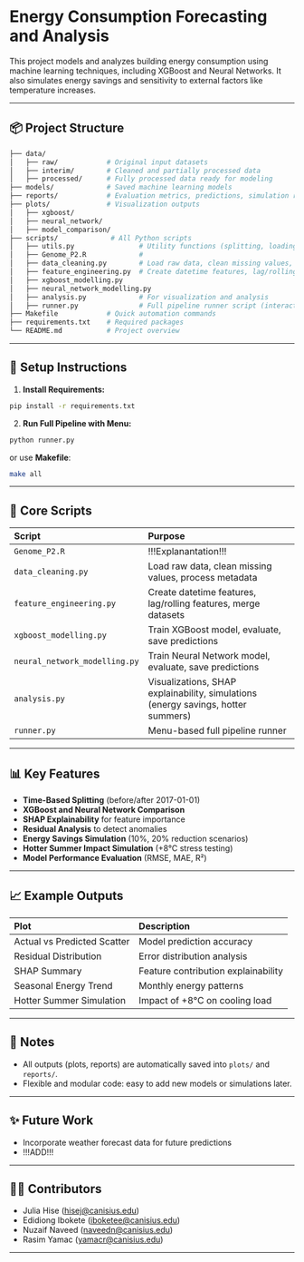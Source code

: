 # Energy Consumption Forecasting and Analysis

This project models and analyzes building energy consumption using machine learning techniques, 
including XGBoost and Neural Networks. It also simulates energy savings and sensitivity to external factors like temperature increases.

---

## 📦 Project Structure

```bash
├── data/
│   ├── raw/            # Original input datasets
│   ├── interim/        # Cleaned and partially processed data
│   ├── processed/      # Fully processed data ready for modeling
├── models/             # Saved machine learning models
├── reports/            # Evaluation metrics, predictions, simulation results
├── plots/              # Visualization outputs
│   ├── xgboost/
│   ├── neural_network/
│   ├── model_comparison/
├── scripts/             # All Python scripts
│   ├── utils.py                # Utility functions (splitting, loading)
│   ├── Genome_P2.R             #
│   ├── data_cleaning.py        # Load raw data, clean missing values, process metadata 
│   ├── feature_engineering.py  # Create datetime features, lag/rolling features, merge datasets
│   ├── xgboost_modelling.py
│   ├── neural_network_modelling.py
│   ├── analysis.py             # For visualization and analysis
│   ├── runner.py               # Full pipeline runner script (interactive menu)
├── Makefile            # Quick automation commands
├── requirements.txt    # Required packages
└── README.md           # Project overview
```

---

## 🚀 Setup Instructions

1. **Install Requirements:**

```bash
pip install -r requirements.txt
```

2. **Run Full Pipeline with Menu:**

```bash
python runner.py
```

or use **Makefile**:

```bash
make all
```

---

## 🧠 Core Scripts

| Script                        | Purpose                                                                           |
|:------------------------------|:----------------------------------------------------------------------------------|
| `Genome_P2.R`                 | !!!Explanantation!!!                                                              |
| `data_cleaning.py`            | Load raw data, clean missing values, process metadata                             |
| `feature_engineering.py`      | Create datetime features, lag/rolling features, merge datasets                    |
| `xgboost_modelling.py`        | Train XGBoost model, evaluate, save predictions                                   |
| `neural_network_modelling.py` | Train Neural Network model, evaluate, save predictions                            |
| `analysis.py`                 | Visualizations, SHAP explainability, simulations (energy savings, hotter summers) |
| `runner.py`                   | Menu-based full pipeline runner                                                   |

---

## 📊 Key Features

- **Time-Based Splitting** (before/after 2017-01-01)
- **XGBoost and Neural Network Comparison**
- **SHAP Explainability** for feature importance
- **Residual Analysis** to detect anomalies
- **Energy Savings Simulation** (10%, 20% reduction scenarios)
- **Hotter Summer Impact Simulation** (+8°C stress testing)
- **Model Performance Evaluation** (RMSE, MAE, R²)

---

## 📈 Example Outputs

| Plot | Description |
|:---|:---|
| Actual vs Predicted Scatter | Model prediction accuracy |
| Residual Distribution | Error distribution analysis |
| SHAP Summary | Feature contribution explainability |
| Seasonal Energy Trend | Monthly energy patterns |
| Hotter Summer Simulation | Impact of +8°C on cooling load |

---

## 💬 Notes

- All outputs (plots, reports) are automatically saved into `plots/` and `reports/`.
- Flexible and modular code: easy to add new models or simulations later.

---

## ✨ Future Work

- Incorporate weather forecast data for future predictions
- !!!ADD!!!

---

## 👨‍💻 Contributors

- Julia Hise (hisej@canisius.edu)
- Edidiong Ibokete (iboketee@canisius.edu)
- Nuzaif Naveed (naveedn@canisius.edu)
- Rasim Yamac (yamacr@canisius.edu)

---
